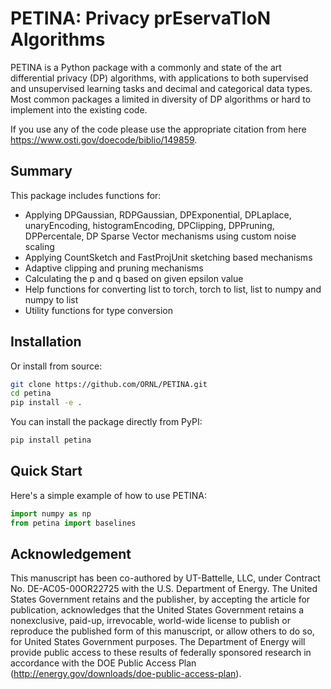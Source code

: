 # PETINA: Privacy prEservaTIoN Algorithms
PETINA is a Python package with a commonly and state of the art differential privacy (DP) algorithms, with applications to both supervised and unsupervised learning tasks and decimal and categorical data types. Most common packages a limited in diversity of DP algorithms or hard to implement into the existing code.

If you use any of the code please use the appropriate citation from here https://www.osti.gov/doecode/biblio/149859.

## Summary
This package includes functions for:
- Applying DPGaussian, RDPGaussian, DPExponential, DPLaplace, unaryEncoding, histogramEncoding, DPClipping, DPPruning, DPPercentale, DP Sparse Vector mechanisms using custom noise scaling
- Applying CountSketch and FastProjUnit sketching based mechanisms 
- Adaptive clipping and pruning mechanisms
- Calculating the p and q based on given epsilon value
- Help functions for converting list to torch, torch to list, list to numpy and numpy to list
- Utility functions for type conversion

## Installation
Or install from source:
```bash
git clone https://github.com/ORNL/PETINA.git
cd petina
pip install -e .
```

You can install the package directly from PyPI:
```bash
pip install petina
```

## Quick Start
Here's a simple example of how to use PETINA:
```python
import numpy as np
from petina import baselines


```

## Acknowledgement
This manuscript has been co-authored by UT-Battelle, LLC, under Contract No. DE-AC05-00OR22725 with the U.S. Department of Energy. The United States Government retains and the publisher, by accepting the article for publication, acknowledges that the United States Government retains a nonexclusive, paid-up, irrevocable, world-wide license to publish or reproduce the published form of this manuscript, or allow others to do so, for United States Government purposes. The Department of Energy will provide public access to these results of federally sponsored research in accordance with the DOE Public Access Plan (http://energy.gov/downloads/doe-public-access-plan).
